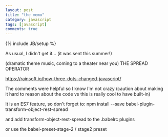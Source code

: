 ```yaml
---
layout: post
title: "the memo"
category: javascript
tags: [javascript]
comments: true
---
```

{% include JB/setup %}
  
As usual, I didn't get it... (it was sent this summer!)
  
(dramatic theme music, coming to a theater near you)
THE SPREAD OPERATOR
  
<https://rainsoft.io/how-three-dots-changed-javascript/>
  
The comments were helpful so I know I'm not crazy (caution about making it hard to reason about the code vs this is really cool to have built-in)
  
It is an ES7 feature, so don't forget to:
npm install --save babel-plugin-transform-object-rest-spread
  
and add transform-object-rest-spread to the .babelrc plugins
  
or use the babel-preset-stage-2 / stage2 preset

